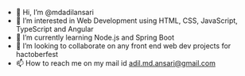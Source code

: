 - 👋 Hi, I’m @mdadilansari
- 👀 I’m interested in Web Development using HTML, CSS, JavaScript, TypeScript and Angular
- 🌱 I’m currently learning Node.js and Spring Boot
- 💞️ I’m looking to collaborate on any front end web dev projects for hactoberfest
- 📫 How to reach me on my mail id adil.md.ansari@gmail.com

<!---
mdadilansari/mdadilansari is a ✨ special ✨ repository because its `README.md` (this file) appears on your GitHub profile.
You can click the Preview link to take a look at your changes.
--->
